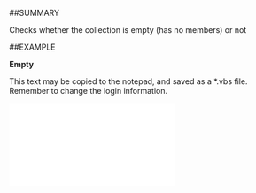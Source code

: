 

##SUMMARY

Checks whether the collection is empty (has no members) or not


##EXAMPLE

**Empty**


This text may be copied to the notepad, and saved as a *.vbs file. Remember to change the login information.


![](../../Examples/vbs/SOEmails.Empty.vbs.txt)





